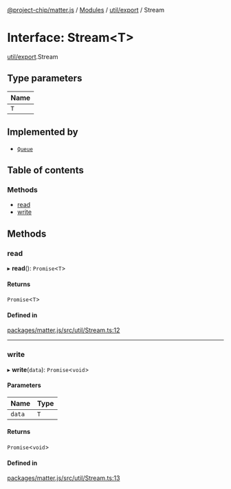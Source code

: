 [@project-chip/matter.js](../README.md) / [Modules](../modules.md) / [util/export](../modules/util_export.md) / Stream

# Interface: Stream<T\>

[util/export](../modules/util_export.md).Stream

## Type parameters

| Name |
| :------ |
| `T` |

## Implemented by

- [`Queue`](../classes/util_export.Queue.md)

## Table of contents

### Methods

- [read](util_export.Stream.md#read)
- [write](util_export.Stream.md#write)

## Methods

### read

▸ **read**(): `Promise`<`T`\>

#### Returns

`Promise`<`T`\>

#### Defined in

[packages/matter.js/src/util/Stream.ts:12](https://github.com/project-chip/matter.js/blob/ac2c2688/packages/matter.js/src/util/Stream.ts#L12)

___

### write

▸ **write**(`data`): `Promise`<`void`\>

#### Parameters

| Name | Type |
| :------ | :------ |
| `data` | `T` |

#### Returns

`Promise`<`void`\>

#### Defined in

[packages/matter.js/src/util/Stream.ts:13](https://github.com/project-chip/matter.js/blob/ac2c2688/packages/matter.js/src/util/Stream.ts#L13)
